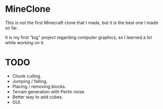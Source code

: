 # MineClone

This is not the first Minecraft clone that I made, but it is the best one I made so far.

It is my first "big" project regarding computer graphics, so I learned a lot while working on it.

# TODO

- Chunk culling.
- Jumping / falling.
- Placing / removing blocks.
- Terrain generation with Perlin noise.
- Better way to add cubes.
- GUI.